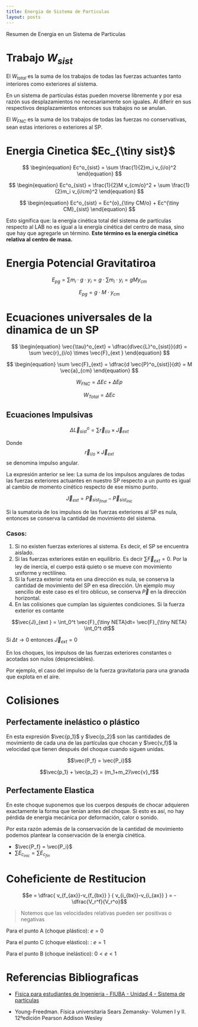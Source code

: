```yaml
---
title: Energia de Sistema de Particulas
layout: posts
---
```


Resumen de Energia en un Sistema de Particulas

# Trabajo $W_{sist}$

El $W_{total}$ es la suma de los trabajos de todas las fuerzas actuantes tanto interiores como exteriores al sistema.

En un sistema de partículas éstas pueden moverse libremente y por esa razón sus desplazamientos no necesariamente son iguales. Al diferir en sus respectivos  desplazamientos entonces sus trabajos no se anulan.


El $W_{FNC}$ es la suma de los trabajos de todas las fuerzas no conservativas, sean estas interiores o exteriores al SP.

# Energia Cinetica $Ec_{\tiny sist}$

$$
\begin{equation}
Ec^o_{sist} = \sum \frac{1}{2}m_i v_{i/o}^2 
\end{equation}
$$

$$
\begin{equation}
Ec^o_{sist} = \frac{1}{2}M v_{cm/o}^2 + \sum \frac{1}{2}m_i v_{i/cm}^2
\end{equation}
$$

$$
\begin{equation}
Ec^o_{sist} = Ec^{o}_{\tiny CM/o} + Ec^{\tiny CM}_{sist}
\end{equation}
$$

Esto significa que: la energía cinética total del sistema de partículas respecto al LAB no es igual a la energía cinética del centro de masa, sino que hay que agregarle un término. **Este término es la energía cinética relativa al centro de masa.**

# Energia Potencial Gravitatiroa

$$E_{pg} = \sum m_i \cdot g \cdot y_i= g \cdot \sum m_i  \cdot y_i = g M y_{cm} $$

$$E_{pg} = g \cdot M \cdot y_{cm} $$


# Ecuaciones universales de la dinamica de un SP

$$
\begin{equation}
\vec{\tau}^o_{ext} = \dfrac{d\vec{L}^o_{sist}}{dt} = \sum  \vec{r}_{i/o} \times \vec{F}_{ext	}
\end{equation}
$$

$$
\begin{equation}
\sum \vec{F}_{ext} =  \dfrac{d  \vec{P}^o_{sist}}{dt}  = M \vec{a}_{cm}
\end{equation}
$$

$$
\begin{equation}
W_{FNC}=\Delta Ec + \Delta Ep
\end{equation}
$$

$$
\begin{equation}
W_{Total}=\Delta Ec 
\end{equation}
$$

## Ecuaciones Impulsivas

$$\Delta \vec{L}^o_{sist} = \sum  \vec{r}_{i/o} \times \vec{J}_{ext	} $$

Donde $$\vec{r}_{i/o} \times \vec{J}_{ext}$$ se denomina impulso angular.

La expresión anterior se lee: La suma de los impulsos angulares de todas las fuerzas exteriores actuantes en nuestro SP respecto a un punto es igual al cambio de momento cinético respecto de ese mismo punto.

$$\vec{J}_{ext	} = \vec{P}_{sist_{final}} - \vec{P}_{sist_{inic}}  $$

Si la sumatoria de los impulsos de las fuerzas exteriores al SP es nula, entonces se conserva la cantidad de movimiento del sistema.

### Casos:

1. Si no existen fuerzas exteriores al sistema. 
Es decir, el SP se encuentra aislado.
2. Si las fuerzas exteriores están en equilibrio.
Es decir $\sum \vec{F}_{ext} =0$. Por la ley de inercia, el cuerpo está quieto o se mueve con movimiento uniforme y rectilíneo.
3. Si la fuerza exterior neta en una dirección es nula, se conserva la cantidad de movimiento del SP en esa dirección.
Un ejemplo muy sencillo de este caso es el tiro oblicuo, se conserva $\vec{P}$ en la dirección horizontal.
4. En las colisiones que cumplan las siguientes condiciones. Si la fuerza exterior es contante

$$\vec{J}_{ext	} = \int_0^t \vec{F}_{\tiny NETA}dt= \vec{F}_{\tiny NETA} \int_0^t dt$$

Si $\Delta t \rightarrow 0$ entonces $\vec{J}_{ext}=0$

En los choques, los impulsos de las fuerzas exteriores constantes o acotadas son nulos (despreciables). 

Por ejemplo, el caso del impulso de la fuerza gravitatoria para una granada que explota en el aire.

# Colisiones

## Perfectamente inelástico o plástico

En esta expresión $\vec{p_1}$ y $\vec{p_2}$ son las cantidades de movimiento de cada una de las partículas que chocan y $\vec{v_f}$ la velocidad que tienen después del choque cuando siguen unidas.


$$\vec{P_f} = \vec{P_i}$$

$$\vec{p_1} + \vec{p_2} = (m_1+m_2)\vec{v}_f$$

## Perfectamente Elastica

En este choque suponemos que los cuerpos después de chocar adquieren exactamente la forma que tenían antes del choque. Si esto es así, no hay pérdida de energía mecánica por deformación, calor o sonido.

Por esta razón además de la conservación de la cantidad de movimiento podemos plantear la conservación de la energía cinética.

* $\vec{P_f} = \vec{P_i}$
* $\sum E_{c_{inic}} = \sum E_{c_{fin}}$

# Coheficiente de Restitucion

$$e = \dfrac{ v_{f_{ax}}-v_{f_{bx}} } {   v_{i_{bx}}-v_{i_{ax}} } = - \dfrac{V_r^f}{V_r^o}$$

> Notemos que las velocidades relativas pueden ser positivas o negativas

Para el punto A (choque plástico): $e = 0$

Para el punto C (choque elástico): : $e = 1$

Para el punto B (choque inelástico): $0< e < 1$


# Referencias Bibliograficas

* [Fisica para estudiantes de Ingenieria - FIUBA - Unidad 4 - Sistema de partículas](https://campus.fi.uba.ar/pluginfile.php/373869/mod_resource/content/0/Unidad%204%20-%20Sistema%20de%20particulas%20Rev.%2002.pdf)

* Young-Freedman. Física universitaria Sears Zemansky- Volumen I y II. 12ºedición Pearson Addison Wesley 
